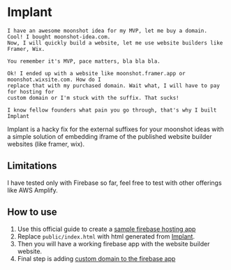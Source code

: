 # Implant

```
I have an awesome moonshot idea for my MVP, let me buy a domain.
Cool! I bought moonshot-idea.com.
Now, I will quickly build a website, let me use website builders like Framer, Wix.

You remember it's MVP, pace matters, bla bla bla.

Ok! I ended up with a website like moonshot.framer.app or moonshot.wixsite.com. How do I
replace that with my purchased domain. Wait what, I will have to pay for hosting for
custom domain or I'm stuck with the suffix. That sucks!

I know fellow founders what pain you go through, that's why I built Implant
```

Implant is a hacky fix for the external suffixes for your moonshot ideas with a simple solution of embedding iframe of the published website builder websites (like framer, wix).

## Limitations

I have tested only with Firebase so far, feel free to test with other offerings like AWS Amplify.

## How to use

1. Use this official guide to create a [sample firebase hosting app](https://firebase.google.com/docs/hosting/quickstart)
2. Replace `public/index.html` with html generated from [Implant](https://saurav9878.github.io/implant/).
3. Then you will have a working firebase app with the website builder website.
4. Final step is adding [custom domain to the firebase app](https://firebase.google.com/docs/hosting/custom-domain)
